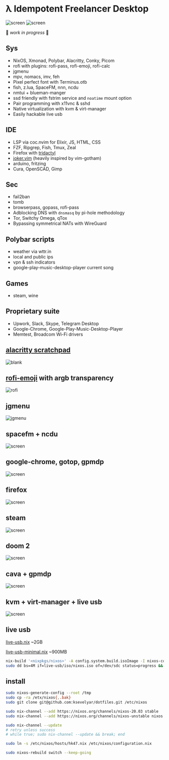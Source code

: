 # λ Idempotent Freelancer Desktop

![screen](https://i.imgur.com/fWKORz4.png)
![screen](https://i.imgur.com/fhAtYZY.png)

🍕 _work in progress_ 🍕

## Sys

- NixOS, Xmonad, Polybar, Alacritty, Conky, Picom
- rofi with plugins: rofi-pass, rofi-emoji, rofi-calc
- jgmenu
- mpv, nomacs, imv, feh
- Pixel perfect font with Terminus.otb
- fish, z.lua, SpaceFM, nnn, ncdu
- nmtui + blueman-manger
- ssd friendly with fstrim service and `noatime` mount option
- Pair programming with x11vnc & sshd
- Native virtualization with kvm & virt-manager
- Easily hackable live usb

## IDE

- LSP via coc.nvim for Elixir, JS, HTML, CSS
- FZF, Ripgrep, Fish, Tmux, Zeal
- Firefox with [tridactyl](https://tridactyl.xyz/)
- [joker.vim](https://github.com/ksevelyar/joker.vim) (heavily inspired by vim-gotham)
- arduino, fritzing
- Cura, OpenSCAD, Gimp

## Sec

- fail2ban
- tomb
- browserpass, gopass, rofi-pass
- Adblocking DNS with `dnsmasq` by pi-hole methodology
- Tor, Switchy Omega, qTox
- Bypassing symmetrical NATs with WireGuard

## Polybar scripts

- weather via wttr.in
- local and public ips
- vpn & ssh indicators
- google-play-music-desktop-player current song

## Games

- steam, wine

## Proprietary suite

- Upwork, Slack, Skype, Telegram Desktop
- Google-Chrome, Google-Play-Music-Desktop-Player
- Memtest, Broadcom Wi-Fi drivers

## [alacritty scratchpad](https://github.com/ksevelyar/dotfiles/blob/93dad4b540532e4feee2eb5c2a372d7273ac6102/home/.xmonad/xmonad.hs#L226-L228)

![blank](https://i.imgur.com/J5dE18O.png)

## [rofi-emoji](https://github.com/ksevelyar/dotfiles/tree/master/home/.config/rofi) with argb transparency

![rofi](https://i.imgur.com/oGVe1s2.png)

## jgmenu

![jgmenu](https://i.imgur.com/uwLFMAu.png)

## spacefm + ncdu

![screen](https://i.imgur.com/amqrjk7.png)

## google-chrome, gotop, gpmdp

![screen](https://i.imgur.com/wiIFOdI.png)

## firefox

![screen](https://i.imgur.com/BYpqCbi.png)

## steam

![screen](https://i.imgur.com/GxNoW6l.png)

## doom 2

![screen](https://i.imgur.com/xXcIXu0.png)

## cava + gpmdp

![screen](https://i.imgur.com/Yvq668e.png)

## kvm + virt-manager + live usb

![screen](https://i.imgur.com/1n0SWwG.png)

## live usb

[live-usb.nix](https://github.com/ksevelyar/dotfiles/blob/master/live-usb.nix) ~2GB

[live-usb-minimal.nix](https://github.com/ksevelyar/dotfiles/blob/master/live-usb-minimal.nix) ~900MB

```sh
nix-build '<nixpkgs/nixos>' -A config.system.build.isoImage -I nixos-config=/etc/nixos/live-usb.nix -o live-usb
sudo dd bs=4M if=live-usb/iso/nixos.iso of=/dev/sdc status=progress && sync
```

## install

```sh
sudo nixos-generate-config --root /tmp
sudo cp -ra /etx/nixos{,.bak}
sudo git clone git@github.com:ksevelyar/dotfiles.git /etc/nixos

sudo nix-channel --add https://nixos.org/channels/nixos-20.03 stable
sudo nix-channel --add https://nixos.org/channels/nixos-unstable nixos

sudo nix-channel --update
# retry unless success
# while true; sudo nix-channel --update && break; end

sudo ln -s /etc/nixos/hosts/hk47.nix /etc/nixos/configuration.nix

sudo nixos-rebuild switch --keep-going
